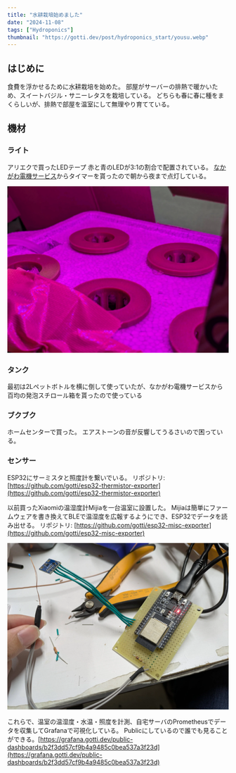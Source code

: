 ```yaml
---
title: "水耕栽培始めました"
date: "2024-11-08"
tags: ["Hydroponics"]
thumbnail: "https://gotti.dev/post/hydroponics_start/yousu.webp"
---
```


## はじめに

食費を浮かせるために水耕栽培を始めた。
部屋がサーバーの排熱で暖かいため、スイートバジル・サニーレタスを栽培している。
どちらも春に春に種をまくらしいが、排熱で部屋を温室にして無理やり育てている。

## 機材

### ライト

アリエクで買ったLEDテープ
赤と青のLEDが3:1の割合で配置されている。
[なかがわ電機サービス](https://lnln.dev/)からタイマーを貰ったので朝から夜まで点灯している。

![様子](./yousu.webp)

### タンク

最初は2Lペットボトルを横に倒して使っていたが、なかがわ電機サービスから百均の発泡スチロール箱を貰ったので使っている

### ブクブク

ホームセンターで買った。
エアストーンの音が反響してうるさいので困っている。

### センサー

ESP32にサーミスタと照度計を繋いでいる。
リポジトリ: [https://github.com/gotti/esp32-thermistor-exporter](https://github.com/gotti/esp32-thermistor-exporter)

以前買ったXiaomiの温湿度計Mijiaを一台温室に設置した。
Mijiaは簡単にファームウェアを書き換えてBLEで温湿度を広報するようにでき、ESP32でデータを読み出せる。
リポジトリ: [https://github.com/gotti/esp32-misc-exporter](https://github.com/gotti/esp32-misc-exporter)

![ESP32](./esp32.webp)

これらで、温室の温湿度・水温・照度を計測、自宅サーバのPrometheusでデータを収集してGrafanaで可視化している。
Publicにしているので誰でも見ることができる。[https://grafana.gotti.dev/public-dashboards/b2f3dd57cf9b4a9485c0bea537a3f23d](https://grafana.gotti.dev/public-dashboards/b2f3dd57cf9b4a9485c0bea537a3f23d)
